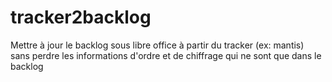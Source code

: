 # tracker2backlog
Mettre à jour le backlog sous libre office à partir du tracker (ex: mantis) sans perdre les informations d'ordre et de chiffrage qui ne sont que dans le backlog
